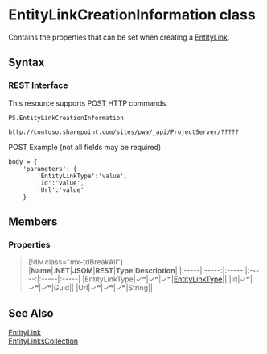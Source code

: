 [comment]: # (Name:EntityLinkCreationInformation)
[comment]: # (Name:Microsoft.ProjectServer.EntityLinkCreationInformation)
[comment]: # (Type:class)
[comment]: # (Status:Verified)

# <a name="name"></a>EntityLinkCreationInformation class

<a name="description"></a>Contains the properties that can be set when creating a [EntityLink](EntityLink.md).

## <a name="syntax"></a>Syntax

### REST Interface

This resource supports POST HTTP commands.

```
PS.EntityLinkCreationInformation

http://contoso.sharepoint.com/sites/pwa/_api/ProjectServer/?????
```
POST Example (not all fields may be required)
```
body = {
	'parameters': {
		'EntityLinkType':'value', 
		'Id':'value', 
		'Url':'value'		
	}
```

## <a name="members"></a>Members

### <a name="properties"></a>Properties
> [!div class="mx-tdBreakAll"]
|**Name**|**.NET**|**JSOM**|**REST**|**Type**|**Description**|
|:-----|:-----:|:-----:|:-----:|:-----|:-----|
|<a name="EntityLinkType"></a>EntityLinkType|&#x2713;&#x02B7;|&#x2713;&#x02B7;|&#x2713;&#x02B7;|[EntityLinkType](EntityLinkType.md)||
|<a name="Id"></a>Id|&#x2713;&#x02B7;|&#x2713;&#x02B7;|&#x2713;&#x02B7;|Guid||
|<a name="Url"></a>Url|&#x2713;&#x02B7;|&#x2713;&#x02B7;|&#x2713;&#x02B7;|String||

## <a name="seeAlso"></a>See Also

[EntityLink](EntityLink.md)<br/>
[EntityLinksCollection](EntityLinksCollection.md)<br/>
